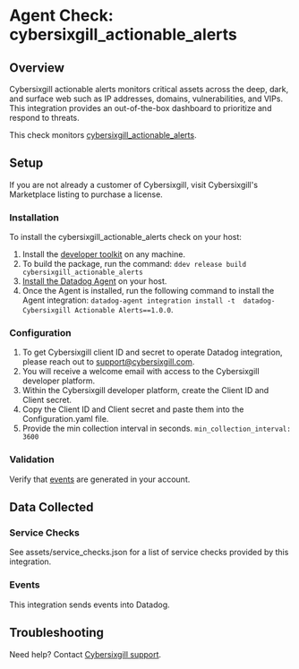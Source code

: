 # Agent Check: cybersixgill_actionable_alerts

## Overview

Cybersixgill actionable alerts monitors critical assets across the deep, dark, and surface web such as IP addresses, 
domains, vulnerabilities, and VIPs. This integration provides an out-of-the-box dashboard to prioritize and respond to threats.

This check monitors [cybersixgill_actionable_alerts][1].

## Setup
If you are not already a customer of Cybersixgill, visit Cybersixgill's Marketplace listing to purchase a license.
### Installation

To install the cybersixgill_actionable_alerts check on your host:
1. Install the [developer toolkit][11] on any machine.
2. To build the package, run the command: `ddev release build cybersixgill_actionable_alerts`
3. [Install the Datadog Agent][10] on your host.
4. Once the Agent is installed, run the following command to install the Agent integration: `datadog-agent integration install -t 
datadog-Cybersixgill Actionable Alerts==1.0.0`.

### Configuration
1. To get Cybersixgill client ID and secret to operate Datadog integration, please reach out to support@cybersixgill.com.
2. You will receive a welcome email with access to the Cybersixgill developer platform.
3. Within the Cybersixgill developer platform, create the Client ID and Client secret.
4. Copy the Client ID and Client secret and paste them into the Configuration.yaml file.
5. Provide the min collection interval in seconds. `min_collection_interval: 3600`

### Validation
 Verify that [events][12] are generated in your account.

## Data Collected

### Service Checks
See assets/service_checks.json for a list of service checks provided by this integration.

### Events
This integration sends events into Datadog.

## Troubleshooting
Need help? Contact [Cybersixgill support][13].

[1]: https://www.cybersixgill.com/
[2]: https://app.datadoghq.com/account/settings#agent
[3]: https://docs.datadoghq.com/help/
[4]: https://github.com/DataDog/integrations-extras/blob/master/cybersixgill_actionable_alerts/datadog_checks/cybersixgill_actionable_alerts/data/conf.yaml.example
[5]: https://docs.datadoghq.com/agent/guide/agent-commands/#start-stop-and-restart-the-agent
[6]: https://docs.datadoghq.com/agent/guide/agent-commands/#agent-status-and-information
[7]: https://github.com/DataDog/integrations-extras/blob/master/cybersixgill_actionable_alerts/metadata.csv
[8]: https://github.com/DataDog/integrations-extras/blob/master/cybersixgill_actionable_alerts/assets/service_checks.json
[9]: https://docs.datadoghq.com/help/
[10]: https://docs.datadoghq.com/getting_started/agent/
[11]: https://docs.datadoghq.com/developers/integrations/new_check_howto/#developer-toolkit
[12]: https://app.datadoghq.com/event/explorer
[13]: support@cybersixgill.com

